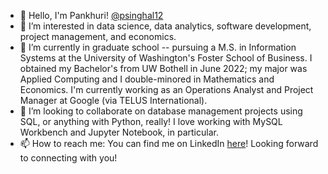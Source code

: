 - 👋 Hello, I'm Pankhuri! [@psinghal12](https://github.com/psinghal12)
- 👀 I’m interested in data science, data analytics, software development, project management, and economics.
- 🌱 I’m currently in graduate school -- pursuing a M.S. in Information Systems at the University of Washington's Foster School of Business. I obtained my Bachelor's from UW Bothell in June 2022; my major was Applied Computing and I double-minored in Mathematics and Economics. I'm currently working as an Operations Analyst and Project Manager at Google (via TELUS International).
- 💞️ I’m looking to collaborate on database management projects using SQL, or anything with Python, really! I love working with MySQL Workbench and Jupyter Notebook, in particular.
- 📫 How to reach me: You can find me on LinkedIn [here](https://www.linkedin.com/in/pankhuris/)! Looking forward to connecting with you!
